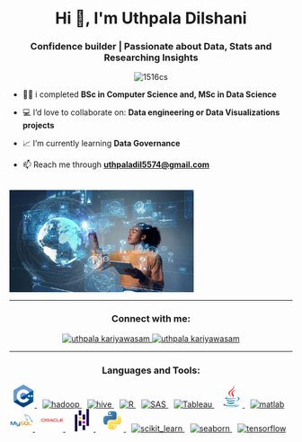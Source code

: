 <h1 align="center">Hi 👋, I'm Uthpala Dilshani</h1>
<h3 align="center"> Confidence builder | Passionate about Data, Stats and Researching Insights </h3>

<p align="center"> <img src="https://komarev.com/ghpvc/?username=1516cs&label=Profile%20views&color=0e75b6&style=flat" alt="1516cs" /> </p>

- 👩‍🎓 i completed **BSc in Computer Science and, MSc in Data Science**

- 💻  I’d love to collaborate on: **Data engineering or Data Visualizations projects**
  
- 📈 I’m currently learning **Data Governance**

- 📫 Reach me through  **uthpaladil5574@gmail.com**
<p> </p>
<br>

 <!-- Centering image using align attribute -->
<a href="https://example.com" target="_blank" rel="noreferrer">
  <img src="https://github.com/1516CS/1516CS/blob/main/data4.jpg?raw=true" alt="Data4" style="width: 65%;" align="center"/>
</a>

---
  <h3 align="center">Connect with me:</h3>
  <p align="center">
    <a href="https://linkedin.com/in/uthpala-kariyawasam" target="_blank">
      <img src="https://raw.githubusercontent.com/rahuldkjain/github-profile-readme-generator/master/src/images/icons/Social/linked-in-alt.svg" alt="uthpala kariyawasam" height="40" width="50" />
    </a>
    <a href="https://fb.com/uthpala-kariyawasam" target="_blank">
      <img src="https://raw.githubusercontent.com/rahuldkjain/github-profile-readme-generator/master/src/images/icons/Social/facebook.svg" alt="uthpala kariyawasam" height="40" width="50" />
    </a>
  </p>

---
<h3 align="center">Languages and Tools:</h3>
<p align="center">
  <span style="margin-right: 10px;">
    <a href="https://www.w3schools.com/cpp/" target="_blank" rel="noreferrer">
      <img src="https://raw.githubusercontent.com/devicons/devicon/master/icons/cplusplus/cplusplus-original.svg" alt="cplusplus" width="40" height="40"/>
    </a>
  </span>
  <span style="margin-right: 10px;">
    <a href="https://hadoop.apache.org/" target="_blank" rel="noreferrer">
      <img src="https://www.vectorlogo.zone/logos/apache_hadoop/apache_hadoop-icon.svg" alt="hadoop" width="40" height="40"/>
    </a>
  </span>
  <span style="margin-right: 10px;">
    <a href="https://hive.apache.org/" target="_blank" rel="noreferrer">
      <img src="https://www.vectorlogo.zone/logos/apache_hive/apache_hive-icon.svg" alt="hive" width="40" height="40"/>
    </a>
  </span>
  <span style="margin-right: 10px;">
    <a href="https://www.r-project.org/" target="_blank" rel="noreferrer">
      <img src="https://www.r-project.org/Rlogo.png" alt="R" width="40" height="40"/>
    </a>
  </span>
  <span style="margin-right: 10px;">
    <a href="https://www.sas.com/" target="_blank" rel="noreferrer">
      <img src="https://upload.wikimedia.org/wikipedia/commons/a/a5/SAS_Institute_logo.svg" alt="SAS" width="40" height="40"/>
    </a>
  </span>
  <span style="margin-right: 10px;">
    <a href="https://www.tableau.com/" target="_blank" rel="noreferrer">
      <img src="https://upload.wikimedia.org/wikipedia/commons/4/4d/Tableau_Logo.svg" alt="Tableau" width="40" height="40"/>
    </a>
  </span>
  <span style="margin-right: 10px;">
    <a href="https://www.java.com" target="_blank" rel="noreferrer">
      <img src="https://raw.githubusercontent.com/devicons/devicon/master/icons/java/java-original.svg" alt="java" width="40" height="40"/>
    </a>
  </span>
  <span style="margin-right: 10px;">
    <a href="https://www.mathworks.com/" target="_blank" rel="noreferrer">
      <img src="https://upload.wikimedia.org/wikipedia/commons/2/21/Matlab_Logo.png" alt="matlab" width="40" height="40"/>
    </a>
  </span>
  <span style="margin-right: 10px;">
    <a href="https://www.mysql.com/" target="_blank" rel="noreferrer">
      <img src="https://raw.githubusercontent.com/devicons/devicon/master/icons/mysql/mysql-original-wordmark.svg" alt="mysql" width="40" height="40"/>
    </a>
  </span>
  <span style="margin-right: 10px;">
    <a href="https://www.oracle.com/" target="_blank" rel="noreferrer">
      <img src="https://raw.githubusercontent.com/devicons/devicon/master/icons/oracle/oracle-original.svg" alt="oracle" width="40" height="40"/>
    </a>
  </span>
  <span style="margin-right: 10px;">
    <a href="https://pandas.pydata.org/" target="_blank" rel="noreferrer">
      <img src="https://raw.githubusercontent.com/devicons/devicon/2ae2a900d2f041da66e950e4d48052658d850630/icons/pandas/pandas-original.svg" alt="pandas" width="40" height="40"/>
    </a>
  </span>
  <span style="margin-right: 10px;">
    <a href="https://www.python.org" target="_blank" rel="noreferrer">
      <img src="https://raw.githubusercontent.com/devicons/devicon/master/icons/python/python-original.svg" alt="python" width="40" height="40"/>
    </a>
  </span>
  <span style="margin-right: 10px;">
    <a href="https://scikit-learn.org/" target="_blank" rel="noreferrer">
      <img src="https://upload.wikimedia.org/wikipedia/commons/0/05/Scikit_learn_logo_small.svg" alt="scikit_learn" width="40" height="40"/>
    </a>
  </span>
  <span style="margin-right: 10px;">
    <a href="https://seaborn.pydata.org/" target="_blank" rel="noreferrer">
      <img src="https://seaborn.pydata.org/_images/logo-mark-lightbg.svg" alt="seaborn" width="40" height="40"/>
    </a>
  </span>
  <span style="margin-right: 10px;">
    <a href="https://www.tensorflow.org" target="_blank" rel="noreferrer">
      <img src="https://www.vectorlogo.zone/logos/tensorflow/tensorflow-icon.svg" alt="tensorflow" width="40" height="40"/>
    </a>
  </span>
</p>



